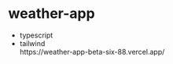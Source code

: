 # weather-app
<ul>
  <li>typescript</li>
  <li>tailwind</li>
  <a>https://weather-app-beta-six-88.vercel.app/</a>
</ul>
